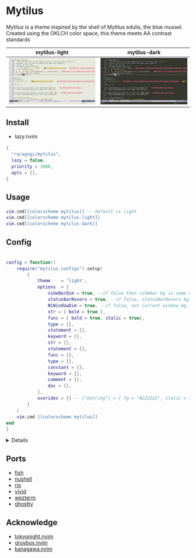 # Mytilus

Mytilus is a theme inspired by the shell of Mytilus edulis, the blue mussel.
Created using the OKLCH color space,
this theme meets AA contrast standards

|mytilus-light|mytilus-dark|
|---|---|
|![mytilus-light](./asset/mytilus-light.png)|![mytilus-dark](./asset/mytilus-dark.png)|

## Install
		
- lazy.nvim

```lua
{
  "racagogi/mytilus",
  lazy = false,
  priority = 1000,
  opts = {},
}
```
## Usage
		
```lua
vim.cmd[[colorscheme mytilus]] -- default is light
vim.cmd[[colorscheme mytilus-light]]
vim.cmd[[colorscheme mytilus-dark]]
```

## Config	
			
```lua

config = function()
	require("mytilus.configs").setup(
		{
			theme    = 'light',
			options  = {
				sideBarDim = true, --if false then sidebar bg is same normal
				statusBarRevers = true, --if false, statusBarRevers bg is d2_black,
				NCWindowDim = true, --if false, not current window bg is same normal
				str = { bold = true },
				func = { bold = true, italic = true},
				type = {},
				statement = {},
				keyword = {},
				str = {},
				statement = {},
				func = {},
				type = {},
				constant = {},
				keyword = {},
				comment = {},
				doc = {},
			},
			overides = {} -- ["@string"] = { fg = "#222222", italic = true },
		}
	)
	vim.cmd [[colorscheme mytilus]]
end
}

```
<details>

## light colors

| | hex | rgb | OKlab |
|---|---|---|---|
| d0_black | #39363F | [0.222, 0.213, 0.247] | [0.34, 0.007, -0.013] | [0.34, 0.015, 297.5] |
| d0_white | #383930 | [0.219, 0.223, 0.188] | [0.34, -0.006, 0.014] | [0.34, 0.015, 112.5] |
| d1_black | #403E47 | [0.253, 0.244, 0.278] | [0.37, 0.007, -0.013] | [0.37, 0.015, 297.5] |
| d1_white | #404138 | [0.249, 0.254, 0.218] | [0.37, -0.006, 0.014] | [0.37, 0.015, 112.5] |
| d2_black | #48464F | [0.284, 0.275, 0.31] | [0.4, 0.007, -0.013] | [0.4, 0.015, 297.5] |
| d2_white | #48493F | [0.281, 0.285, 0.249] | [0.4, -0.006, 0.014] | [0.4, 0.015, 112.5] |
| d3_black | #504E57 | [0.316, 0.307, 0.342] | [0.43, 0.007, -0.013] | [0.43, 0.015, 297.5] |
| d3_white | #505147 | [0.312, 0.317, 0.28] | [0.43, -0.006, 0.014] | [0.43, 0.015, 112.5] |
| d1_red | #5A3336 | [0.351, 0.2, 0.213] | [0.37, 0.054, 0.014] | [0.37, 0.056, 14.327] |
| d1_orange | #5A3619 | [0.354, 0.211, 0.097] | [0.37, 0.037, 0.056] | [0.37, 0.067, 56.904] |
| d1_yellow | #4C3F03 | [0.3, 0.245, 0.011] | [0.37, -0.006, 0.074] | [0.37, 0.074, 94.444] |
| d1_chartreuse | #32471A | [0.196, 0.28, 0.103] | [0.37, -0.048, 0.056] | [0.37, 0.074, 130.556] |
| d1_green | #0F4B39 | [0.06, 0.294, 0.223] | [0.37, -0.066, 0.014] | [0.37, 0.067, 168.096] |
| d1_cyan | #124850 | [0.07, 0.281, 0.315] | [0.37, -0.048, -0.029] | [0.37, 0.056, 210.673] |
| d1_blue | #334059 | [0.199, 0.25, 0.347] | [0.37, -0.006, -0.046] | [0.37, 0.046, 262.909] |
| d1_purple | #4B374E | [0.296, 0.218, 0.307] | [0.37, 0.037, -0.029] | [0.37, 0.046, 322.091] |
| d3_red | #6F4046 | [0.436, 0.251, 0.274] | [0.43, 0.064, 0.014] | [0.43, 0.066, 12.17] |
| d3_orange | #704423 | [0.439, 0.265, 0.136] | [0.43, 0.044, 0.063] | [0.43, 0.077, 55.369] |
| d3_yellow | #5F4E09 | [0.373, 0.307, 0.034] | [0.43, -0.006, 0.084] | [0.43, 0.084, 93.916] |
| d3_chartreuse | #3F5925 | [0.247, 0.349, 0.144] | [0.43, -0.055, 0.063] | [0.43, 0.084, 131.084] |
| d3_green | #155D49 | [0.083, 0.365, 0.286] | [0.43, -0.076, 0.014] | [0.43, 0.077, 169.631] |
| d3_cyan | #185965 | [0.095, 0.349, 0.397] | [0.43, -0.055, -0.036] | [0.43, 0.066, 212.83] |
| d3_blue | #404F6F | [0.251, 0.312, 0.436] | [0.43, -0.006, -0.056] | [0.43, 0.056, 264.162] |
| d3_purple | #5E4663 | [0.369, 0.273, 0.387] | [0.43, 0.044, -0.036] | [0.43, 0.056, 320.838] |
| v0_black | #F6F3FE | [0.965, 0.954, 0.997] | [0.97, 0.007, -0.013] | [0.97, 0.015, 297.5] |
| v0_white | #F5F6EB | [0.961, 0.966, 0.921] | [0.97, -0.006, 0.014] | [0.97, 0.015, 112.5] |
| v1_black | #E9E6F1 | [0.912, 0.902, 0.945] | [0.93, 0.007, -0.013] | [0.93, 0.015, 297.5] |
| v1_white | #E8E9DE | [0.908, 0.914, 0.87] | [0.93, -0.006, 0.014] | [0.93, 0.015, 112.5] |
| v2_black | #DCD9E4 | [0.861, 0.85, 0.893] | [0.89, 0.007, -0.013] | [0.89, 0.015, 297.5] |
| v2_white | #DBDCD1 | [0.857, 0.862, 0.819] | [0.89, -0.006, 0.014] | [0.89, 0.015, 112.5] |
| v3_black | #CFCCD7 | [0.81, 0.799, 0.841] | [0.85, 0.007, -0.013] | [0.85, 0.015, 297.5] |
| v3_white | #CECFC4 | [0.806, 0.811, 0.768] | [0.85, -0.006, 0.014] | [0.85, 0.015, 112.5] |
| v2_red | #FECCCF | [0.995, 0.801, 0.813] | [0.89, 0.054, 0.014] | [0.89, 0.056, 14.327] |
| v2_orange | #FED0B0 | [0.996, 0.817, 0.69] | [0.89, 0.037, 0.056] | [0.89, 0.067, 56.904] |
| v2_yellow | #EADBA3 | [0.919, 0.858, 0.639] | [0.89, -0.006, 0.074] | [0.89, 0.074, 94.444] |
| v2_chartreuse | #CAE5B2 | [0.793, 0.899, 0.698] | [0.89, -0.048, 0.056] | [0.89, 0.074, 130.556] |
| v2_green | #B0EAD2 | [0.689, 0.916, 0.825] | [0.89, -0.066, 0.014] | [0.89, 0.067, 168.096] |
| v2_cyan | #B0E5F0 | [0.692, 0.9, 0.94] | [0.89, -0.048, -0.029] | [0.89, 0.056, 210.673] |
| v2_blue | #CBDBFA | [0.795, 0.86, 0.982] | [0.89, -0.006, -0.046] | [0.89, 0.046, 262.909] |
| v2_purple | #EAD1ED | [0.917, 0.82, 0.931] | [0.89, 0.037, -0.029] | [0.89, 0.046, 322.091] |


### contrast

| | v0_black | v0_white | v1_black | v1_white | v2_black | v2_white |
|---|---|---|---|---|---|---|
| d0_black | AAA | AAA | AAA | AAA | AAA | AAA |
| d0_white | AAA | AAA | AAA | AAA | AAA | AAA |
| d1_black | AAA | AAA | AAA | AAA | AAA | AAA |
| d1_white | AAA | AAA | AAA | AAA | AAA | AAA |
| d2_black | AAA | AAA | AAA | AAA | AA | AA |
| d2_white | AAA | AAA | AAA | AAA | AA | AA |
| d3_black | AAA | AAA | AA | AA | AA | AA |
| d3_white | AAA | AAA | AA | AA | AA | AA |
| d1_red | AAA | AAA | AAA | AAA | AAA | AAA |
| d1_orange | AAA | AAA | AAA | AAA | AAA | AAA |
| d1_yellow | AAA | AAA | AAA | AAA | AAA | AAA |
| d1_chartreuse | AAA | AAA | AAA | AAA | AAA | AAA |
| d1_green | AAA | AAA | AAA | AAA | AAA | AAA |
| d1_cyan | AAA | AAA | AAA | AAA | AAA | AAA |
| d1_blue | AAA | AAA | AAA | AAA | AAA | AAA |
| d1_purple | AAA | AAA | AAA | AAA | AAA | AAA |
| d3_red | AAA | AAA | AA | AA | AA | AA |
| d3_orange | AAA | AAA | AA | AA | AA | AA |
| d3_yellow | AAA | AAA | AA | AA | AA | AA |
| d3_chartreuse | AAA | AAA | AA | AA | AA | AA |
| d3_green | AAA | AAA | AA | AA | AA | AA |
| d3_cyan | AAA | AAA | AA | AA | AA | AA |
| d3_blue | AAA | AAA | AA | AA | AA | AA |
| d3_purple | AAA | AAA | AA | AA | AA | AA |


| | v3_black | v3_white | v2_red | v2_orange | v2_yellow | v2_chartreuse | v2_green | v2_cyan | v2_blue | v2_purple |
|---|---|---|---|---|---|---|---|---|---|---|
| d0_black | AAA | AAA | AAA | AAA | AAA | AAA | AAA | AAA | AAA | AAA |
| d0_white | AAA | AAA | AAA | AAA | AAA | AAA | AAA | AAA | AAA | AAA |
| d1_black | AA | AA | AAA | AAA | AAA | AAA | AAA | AAA | AAA | AAA |
| d1_white | AA | AA | AAA | AAA | AAA | AAA | AAA | AAA | AAA | AAA |
| d2_black | AA | AA | AA | AA | AA | AA | AA | AA | AA | AA |
| d2_white | AA | AA | AA | AA | AA | AA | AA | AA | AA | AA |
| d3_black | AA | AA | AA | AA | AA | AA | AA | AA | AA | AA |
| d3_white | AA | AA | AA | AA | AA | AA | AA | AA | AA | AA |
| d1_red | AA | AA | AAA | AAA | AAA | AAA | AAA | AAA | AAA | AAA |
| d1_orange | AA | AA | AAA | AAA | AAA | AAA | AAA | AAA | AAA | AAA |
| d1_yellow | AA | AA | AAA | AAA | AAA | AAA | AAA | AAA | AAA | AAA |
| d1_chartreuse | AA | AA | AAA | AAA | AAA | AAA | AAA | AAA | AAA | AAA |
| d1_green | AA | AA | AAA | AAA | AAA | AAA | AAA | AAA | AAA | AAA |
| d1_cyan | AA | AA | AAA | AAA | AAA | AAA | AAA | AAA | AAA | AAA |
| d1_blue | AA | AA | AAA | AAA | AAA | AAA | AAA | AAA | AAA | AAA |
| d1_purple | AA | AA | AAA | AAA | AAA | AAA | AAA | AAA | AAA | AAA |
| d3_red | AA | AA | AA | AA | AA | AA | AA | AA | AA | AA |
| d3_orange | AA | AA | AA | AA | AA | AA | AA | AA | AA | AA |
| d3_yellow | AA | AA | AA | AA | AA | AA | AA | AA | AA | AA |
| d3_chartreuse | AA | AA | AA | AA | AA | AA | AA | AA | AA | AA |
| d3_green | AA | AA | AA | AA | AA | AA | AA | AA | AA | AA |
| d3_cyan | AA | AA | AA | AA | AA | AA | AA | AA | AA | AA |
| d3_blue | AA | AA | AA | AA | AA | AA | AA | AA | AA | AA |
| d3_purple | AA | AA | AA | AA | AA | AA | AA | AA | AA | AA |


## dark colors

| | hex | rgb | OKlab |
|---|---|---|---|
| d0_black | #E5E3EE | [0.9, 0.889, 0.931] | [0.92, 0.007, -0.013] | [0.92, 0.015, 297.5] |
| d0_white | #E4E6DB | [0.896, 0.901, 0.857] | [0.92, -0.006, 0.014] | [0.92, 0.015, 112.5] |
| d1_black | #DCD9E4 | [0.861, 0.85, 0.893] | [0.89, 0.007, -0.013] | [0.89, 0.015, 297.5] |
| d1_white | #DBDCD1 | [0.857, 0.862, 0.819] | [0.89, -0.006, 0.014] | [0.89, 0.015, 112.5] |
| d2_black | #D2CFDA | [0.823, 0.812, 0.854] | [0.86, 0.007, -0.013] | [0.86, 0.015, 297.5] |
| d2_white | #D1D2C7 | [0.819, 0.824, 0.781] | [0.86, -0.006, 0.014] | [0.86, 0.015, 112.5] |
| d3_black | #C8C5D0 | [0.785, 0.774, 0.816] | [0.83, 0.007, -0.013] | [0.83, 0.015, 297.5] |
| d3_white | #C7C8BD | [0.781, 0.786, 0.743] | [0.83, -0.006, 0.014] | [0.83, 0.015, 112.5] |
| d1_red | #FECCCF | [0.995, 0.801, 0.813] | [0.89, 0.054, 0.014] | [0.89, 0.056, 14.327] |
| d1_orange | #FED0B0 | [0.996, 0.817, 0.69] | [0.89, 0.037, 0.056] | [0.89, 0.067, 56.904] |
| d1_yellow | #EADBA3 | [0.919, 0.858, 0.639] | [0.89, -0.006, 0.074] | [0.89, 0.074, 94.444] |
| d1_chartreuse | #CAE5B2 | [0.793, 0.899, 0.698] | [0.89, -0.048, 0.056] | [0.89, 0.074, 130.556] |
| d1_green | #B0EAD2 | [0.689, 0.916, 0.825] | [0.89, -0.066, 0.014] | [0.89, 0.067, 168.096] |
| d1_cyan | #B0E5F0 | [0.692, 0.9, 0.94] | [0.89, -0.048, -0.029] | [0.89, 0.056, 210.673] |
| d1_blue | #CBDBFA | [0.795, 0.86, 0.982] | [0.89, -0.006, -0.046] | [0.89, 0.046, 262.909] |
| d1_purple | #EAD1ED | [0.917, 0.82, 0.931] | [0.89, 0.037, -0.029] | [0.89, 0.046, 322.091] |
| d3_red | #EFB6BC | [0.936, 0.715, 0.736] | [0.83, 0.064, 0.014] | [0.83, 0.066, 12.17] |
| d3_orange | #EFBB97 | [0.938, 0.732, 0.594] | [0.83, 0.044, 0.063] | [0.83, 0.077, 55.369] |
| d3_yellow | #D9C788 | [0.852, 0.78, 0.532] | [0.83, -0.006, 0.084] | [0.83, 0.084, 93.916] |
| d3_chartreuse | #B4D39A | [0.707, 0.828, 0.603] | [0.83, -0.055, 0.063] | [0.83, 0.084, 131.084] |
| d3_green | #94D8BF | [0.581, 0.847, 0.75] | [0.83, -0.076, 0.014] | [0.83, 0.077, 169.631] |
| d3_cyan | #95D3E1 | [0.585, 0.828, 0.881] | [0.83, -0.055, -0.036] | [0.83, 0.066, 212.83] |
| d3_blue | #B5C8ED | [0.71, 0.783, 0.929] | [0.83, -0.006, -0.056] | [0.83, 0.056, 264.162] |
| d3_purple | #D9BCDE | [0.85, 0.737, 0.871] | [0.83, 0.044, -0.036] | [0.83, 0.056, 320.838] |
| v0_black | #2C2A32 | [0.173, 0.164, 0.196] | [0.29, 0.007, -0.013] | [0.29, 0.015, 297.5] |
| v0_white | #2B2C24 | [0.17, 0.173, 0.14] | [0.29, -0.006, 0.014] | [0.29, 0.015, 112.5] |
| v1_black | #36343C | [0.212, 0.203, 0.236] | [0.33, 0.007, -0.013] | [0.33, 0.015, 297.5] |
| v1_white | #35362E | [0.209, 0.213, 0.178] | [0.33, -0.006, 0.014] | [0.33, 0.015, 112.5] |
| v2_black | #403E47 | [0.253, 0.244, 0.278] | [0.37, 0.007, -0.013] | [0.37, 0.015, 297.5] |
| v2_white | #404138 | [0.249, 0.254, 0.218] | [0.37, -0.006, 0.014] | [0.37, 0.015, 112.5] |
| v3_black | #4B4952 | [0.294, 0.285, 0.32] | [0.41, 0.007, -0.013] | [0.41, 0.015, 297.5] |
| v3_white | #4A4B42 | [0.291, 0.295, 0.259] | [0.41, -0.006, 0.014] | [0.41, 0.015, 112.5] |
| v2_red | #5A3336 | [0.351, 0.2, 0.213] | [0.37, 0.054, 0.014] | [0.37, 0.056, 14.327] |
| v2_orange | #5A3619 | [0.354, 0.211, 0.097] | [0.37, 0.037, 0.056] | [0.37, 0.067, 56.904] |
| v2_yellow | #4C3F03 | [0.3, 0.245, 0.011] | [0.37, -0.006, 0.074] | [0.37, 0.074, 94.444] |
| v2_chartreuse | #32471A | [0.196, 0.28, 0.103] | [0.37, -0.048, 0.056] | [0.37, 0.074, 130.556] |
| v2_green | #0F4B39 | [0.06, 0.294, 0.223] | [0.37, -0.066, 0.014] | [0.37, 0.067, 168.096] |
| v2_cyan | #124850 | [0.07, 0.281, 0.315] | [0.37, -0.048, -0.029] | [0.37, 0.056, 210.673] |
| v2_blue | #334059 | [0.199, 0.25, 0.347] | [0.37, -0.006, -0.046] | [0.37, 0.046, 262.909] |
| v2_purple | #4B374E | [0.296, 0.218, 0.307] | [0.37, 0.037, -0.029] | [0.37, 0.046, 322.091] |


### contrast

| | v0_black | v0_white | v1_black | v1_white | v2_black | v2_white |
|---|---|---|---|---|---|---|
| d0_black | AAA | AAA | AAA | AAA | AAA | AAA |
| d0_white | AAA | AAA | AAA | AAA | AAA | AAA |
| d1_black | AAA | AAA | AAA | AAA | AAA | AAA |
| d1_white | AAA | AAA | AAA | AAA | AAA | AAA |
| d2_black | AAA | AAA | AAA | AAA | AA | AA |
| d2_white | AAA | AAA | AAA | AAA | AA | AA |
| d3_black | AAA | AAA | AAA | AAA | AA | AA |
| d3_white | AAA | AAA | AAA | AAA | AA | AA |
| d1_red | AAA | AAA | AAA | AAA | AAA | AAA |
| d1_orange | AAA | AAA | AAA | AAA | AAA | AAA |
| d1_yellow | AAA | AAA | AAA | AAA | AAA | AAA |
| d1_chartreuse | AAA | AAA | AAA | AAA | AAA | AAA |
| d1_green | AAA | AAA | AAA | AAA | AAA | AAA |
| d1_cyan | AAA | AAA | AAA | AAA | AAA | AAA |
| d1_blue | AAA | AAA | AAA | AAA | AAA | AAA |
| d1_purple | AAA | AAA | AAA | AAA | AAA | AAA |
| d3_red | AAA | AAA | AAA | AAA | AA | AA |
| d3_orange | AAA | AAA | AAA | AAA | AA | AA |
| d3_yellow | AAA | AAA | AAA | AAA | AA | AA |
| d3_chartreuse | AAA | AAA | AAA | AAA | AA | AA |
| d3_green | AAA | AAA | AAA | AAA | AA | AA |
| d3_cyan | AAA | AAA | AAA | AAA | AA | AA |
| d3_blue | AAA | AAA | AAA | AAA | AA | AA |
| d3_purple | AAA | AAA | AAA | AAA | AA | AA |


| | v3_black | v3_white | v2_red | v2_orange | v2_yellow | v2_chartreuse | v2_green | v2_cyan | v2_blue | v2_purple |
|---|---|---|---|---|---|---|---|---|---|---|
| d0_black | AA | AA | AAA | AAA | AAA | AAA | AAA | AAA | AAA | AAA |
| d0_white | AAA | AA | AAA | AAA | AAA | AAA | AAA | AAA | AAA | AAA |
| d1_black | AA | AA | AAA | AAA | AAA | AAA | AAA | AAA | AAA | AAA |
| d1_white | AA | AA | AAA | AAA | AAA | AAA | AAA | AAA | AAA | AAA |
| d2_black | AA | AA | AA | AA | AA | AA | AA | AA | AA | AA |
| d2_white | AA | AA | AAA | AA | AA | AA | AA | AA | AA | AA |
| d3_black | AA | AA | AA | AA | AA | AA | AA | AA | AA | AA |
| d3_white | AA | AA | AA | AA | AA | AA | AA | AA | AA | AA |
| d1_red | AA | AA | AAA | AAA | AAA | AAA | AAA | AAA | AAA | AAA |
| d1_orange | AA | AA | AAA | AAA | AAA | AAA | AAA | AAA | AAA | AAA |
| d1_yellow | AA | AA | AAA | AAA | AAA | AAA | AAA | AAA | AAA | AAA |
| d1_chartreuse | AA | AA | AAA | AAA | AAA | AAA | AAA | AAA | AAA | AAA |
| d1_green | AA | AA | AAA | AAA | AAA | AAA | AAA | AAA | AAA | AAA |
| d1_cyan | AA | AA | AAA | AAA | AAA | AAA | AAA | AAA | AAA | AAA |
| d1_blue | AA | AA | AAA | AAA | AAA | AAA | AAA | AAA | AAA | AAA |
| d1_purple | AA | AA | AAA | AAA | AAA | AAA | AAA | AAA | AAA | AAA |
| d3_red | AA | AA | AA | AA | AA | AA | AA | AA | AA | AA |
| d3_orange | AA | AA | AA | AA | AA | AA | AA | AA | AA | AA |
| d3_yellow | AA | AA | AA | AA | AA | AA | AA | AA | AA | AA |
| d3_chartreuse | AA | AA | AA | AA | AA | AA | AA | AA | AA | AA |
| d3_green | AA | AA | AA | AA | AA | AA | AA | AA | AA | AA |
| d3_cyan | AA | AA | AA | AA | AA | AA | AA | AA | AA | AA |
| d3_blue | AA | AA | AA | AA | AA | AA | AA | AA | AA | AA |
| d3_purple | AA | AA | AA | AA | AA | AA | AA | AA | AA | AA |



</details>
	
## Ports

- [fish](./themes/fish)
- [nushell](./themes/nu)
- [rio](./themes/rio)
- [vivid](./themes/vivid)
- [wezterm](./themes/wezterm)
- [ghostty](./themes/ghostty)

## Acknowledge

- [tokyonight.nvim](https://github.com/folke/tokyonight.nvim)
- [gruvbox.nvim](https://github.com/ellisonleao/gruvbox.nvim)
- [kanagawa.nvim](https://github.com/rebelot/kanagawa.nvim)
